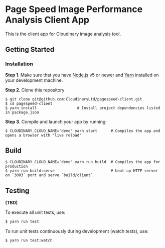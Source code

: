 # Page Speed Image Performance Analysis Client App

This is the client app for Cloudinary image analysis tool.


## Getting Started

### Installation

**Step 1**. Make sure that you have [Node.js](https://nodejs.org/) v5 or newer and
[Yarn](https://yarnpkg.com/) installed on your development machine.

**Step 2**. Clone this repository

```shell
$ git clone git@github.com:CloudinaryLtd/pagespeed-client.git
$ cd pagespeed-client
$ yarn install                  # Install project dependencies listed in package.json
```

**Step 3**. Compile and launch your app by running:

```shell
$ CLOUDINARY_CLOUD_NAME='demo' yarn start      # Compiles the app and opens a browser with "live reload"
```

## Build

```shell
$ CLOUDINARY_CLOUD_NAME='demo' yarn run build  # Compiles the app for production
$ yarn run build:serve                         # boot up HTTP server on `3003` port and serve `build/client`
```

## Testing

**(TBD)**

To execute all unit tests, use:

```sh
$ yarn run test
```

To run unit tests continuously during development (watch tests), use:

```sh
$ yarn run test:watch
```
